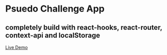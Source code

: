 # Psuedo Challenge App

## completely build with react-hooks, react-router, context-api and localStorage

[Live Demo](https://play9-app.netlify.app/)